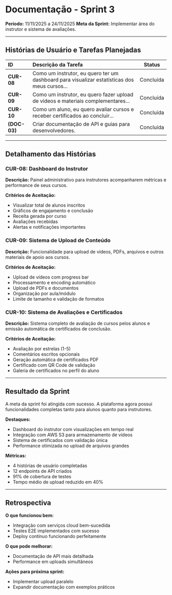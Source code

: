# Documentação - Sprint 3

**Período:** 11/11/2025 a 24/11/2025
**Meta da Sprint:** Implementar área do instrutor e sistema de avaliações.

---

## Histórias de Usuário e Tarefas Planejadas

| ID | Descrição da Tarefa | Status |
| :--- | :--- | :---: |
| **CUR-08** | Como um instrutor, eu quero ter um dashboard para visualizar estatísticas dos meus cursos... | Concluída |
| **CUR-09** | Como um instrutor, eu quero fazer upload de vídeos e materiais complementares... | Concluída |
| **CUR-10** | Como um aluno, eu quero avaliar cursos e receber certificados ao concluir... | Concluída |
| **(DOC-03)** | Criar documentação de API e guias para desenvolvedores. | Concluída |

---

## Detalhamento das Histórias

### CUR-08: Dashboard do Instrutor
**Descrição:** Painel administrativo para instrutores acompanharem métricas e performance de seus cursos.

**Critérios de Aceitação:**
- Visualizar total de alunos inscritos
- Gráficos de engajamento e conclusão
- Receita gerada por curso
- Avaliações recebidas
- Alertas e notificações importantes

### CUR-09: Sistema de Upload de Conteúdo
**Descrição:** Funcionalidade para upload de vídeos, PDFs, arquivos e outros materiais de apoio aos cursos.

**Critérios de Aceitação:**
- Upload de vídeos com progress bar
- Processamento e encoding automático
- Upload de PDFs e documentos
- Organização por aula/módulo
- Limite de tamanho e validação de formatos

### CUR-10: Sistema de Avaliações e Certificados
**Descrição:** Sistema completo de avaliação de cursos pelos alunos e emissão automática de certificados de conclusão.

**Critérios de Aceitação:**
- Avaliação por estrelas (1-5)
- Comentários escritos opcionais
- Geração automática de certificados PDF
- Certificado com QR Code de validação
- Galeria de certificados no perfil do aluno

---

## Resultado da Sprint

A meta da sprint foi atingida com sucesso. A plataforma agora possui funcionalidades completas tanto para alunos quanto para instrutores.

**Destaques:**
- Dashboard do instrutor com visualizações em tempo real
- Integração com AWS S3 para armazenamento de vídeos
- Sistema de certificados com validação única
- Performance otimizada no upload de arquivos grandes

**Métricas:**
- 4 histórias de usuário completadas
- 12 endpoints de API criados
- 91% de cobertura de testes
- Tempo médio de upload reduzido em 40%

---

## Retrospectiva

**O que funcionou bem:**
- Integração com serviços cloud bem-sucedida
- Testes E2E implementados com sucesso
- Deploy contínuo funcionando perfeitamente

**O que pode melhorar:**
- Documentação de API mais detalhada
- Performance em uploads simultâneos

**Ações para próxima sprint:**
- Implementar upload paralelo
- Expandir documentação com exemplos práticos
